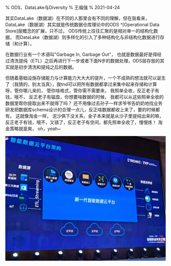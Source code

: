 % ODS、DataLake与Diversity
% 王福强
% 2021-04-24

其实DataLake（数据湖）在不同的人那里会有不同的理解，但在我看来， DataLake（数据湖）其实就是传统数据仓库理论中的ODS ^[Operational Data Store]层概念的扩展，只不过， ODS传统上往往汇聚的是相对单一的结构化数据， 而DataLake（数据湖）则多样化的引入了多种结构化与非结构化数据进行存储（和计算）。

在数据行业有一个术语叫"Garbage In, Garbage Out"， 也就是数据最好是得经过清洗提纯（ETL）之后再进行下一步或者下面N步的数据处理，ODS层存放的其实就是初步清洗和提纯之后的数据。

但随着基础设施存储能力与计算能力大大大的提升，一个不成熟的想法就可以诞生了（我猜的，别太当真），我tnd可以把所有数据都拿过来集中起来存储和计算呀，管你哪儿来的， 管你啥格式，管你需不需要来， 我照单全收，反正老子有钱，哦不， 反正老子有磁盘，你想要啥数据的时候， 我都可以从这些照单全收的数据里帮你提取出来不就得了吗？ 还不用像过去孙子一样求爷爷告奶奶地找业务研发把数据库schema设计的合理一点儿，反正啥数据都收上来了，要的时候都有。 这就像淘金一样， 泥沙俱下没关系，金子本来就是从沙子里提纯出来的嘛，反正老子有钱，哦不，又错了，反正老子有空间，都先照单全收了，慢慢炼！ 淘金策略就是爽， oh，yeah~

![](images/19591619276631_.pic.jpg)







